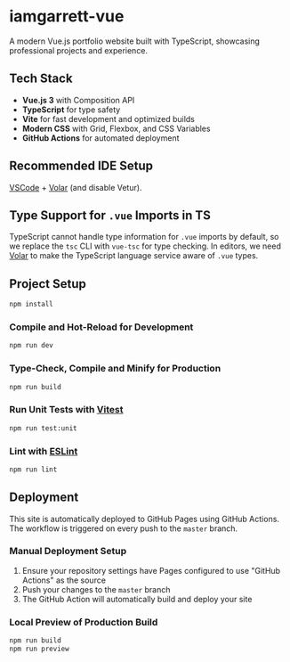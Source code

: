 # iamgarrett-vue

A modern Vue.js portfolio website built with TypeScript, showcasing professional projects and experience.

## Tech Stack

- **Vue.js 3** with Composition API
- **TypeScript** for type safety
- **Vite** for fast development and optimized builds
- **Modern CSS** with Grid, Flexbox, and CSS Variables
- **GitHub Actions** for automated deployment

## Recommended IDE Setup

[VSCode](https://code.visualstudio.com/) + [Volar](https://marketplace.visualstudio.com/items?itemName=Vue.volar) (and disable Vetur).

## Type Support for `.vue` Imports in TS

TypeScript cannot handle type information for `.vue` imports by default, so we replace the `tsc` CLI with `vue-tsc` for type checking. In editors, we need [Volar](https://marketplace.visualstudio.com/items?itemName=Vue.volar) to make the TypeScript language service aware of `.vue` types.

## Project Setup

```sh
npm install
```

### Compile and Hot-Reload for Development

```sh
npm run dev
```

### Type-Check, Compile and Minify for Production

```sh
npm run build
```

### Run Unit Tests with [Vitest](https://vitest.dev/)

```sh
npm run test:unit
```

### Lint with [ESLint](https://eslint.org/)

```sh
npm run lint
```

## Deployment

This site is automatically deployed to GitHub Pages using GitHub Actions. The workflow is triggered on every push to the `master` branch.

### Manual Deployment Setup

1. Ensure your repository settings have Pages configured to use "GitHub Actions" as the source
2. Push your changes to the `master` branch
3. The GitHub Action will automatically build and deploy your site

### Local Preview of Production Build

```sh
npm run build
npm run preview
```
